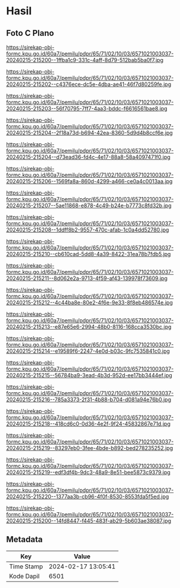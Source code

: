 # Hasil

## Foto C Plano

https://sirekap-obj-formc.kpu.go.id/60a7/pemilu/pdpr/65/71/02/10/03/6571021003037-20240215-215200--1ffba1c9-331c-4aff-8d79-512bab5ba0f7.jpg

https://sirekap-obj-formc.kpu.go.id/60a7/pemilu/pdpr/65/71/02/10/03/6571021003037-20240215-215202--c4376ece-dc5e-4dba-ae41-46f7d80259fe.jpg

https://sirekap-obj-formc.kpu.go.id/60a7/pemilu/pdpr/65/71/02/10/03/6571021003037-20240215-215203--56f70795-7ff7-4aa3-bddc-f6616561bae8.jpg

https://sirekap-obj-formc.kpu.go.id/60a7/pemilu/pdpr/65/71/02/10/03/6571021003037-20240215-215204--2f18a73d-b694-42ea-8360-5d9d4b8ccf6e.jpg

https://sirekap-obj-formc.kpu.go.id/60a7/pemilu/pdpr/65/71/02/10/03/6571021003037-20240215-215204--d73ead36-fd4c-4e17-88a8-58a4097471f0.jpg

https://sirekap-obj-formc.kpu.go.id/60a7/pemilu/pdpr/65/71/02/10/03/6571021003037-20240215-215206--1569fa8a-860d-4299-a466-ce0a4c0013aa.jpg

https://sirekap-obj-formc.kpu.go.id/60a7/pemilu/pdpr/65/71/02/10/03/6571021003037-20240215-215207--5ae11868-e878-4c49-b24e-b7773c8fd32b.jpg

https://sirekap-obj-formc.kpu.go.id/60a7/pemilu/pdpr/65/71/02/10/03/6571021003037-20240215-215208--1ddff8b2-9557-470c-afab-1c0a4dd52780.jpg

https://sirekap-obj-formc.kpu.go.id/60a7/pemilu/pdpr/65/71/02/10/03/6571021003037-20240215-215210--cb610cad-5dd8-4a39-8422-31ea78b7fdb5.jpg

https://sirekap-obj-formc.kpu.go.id/60a7/pemilu/pdpr/65/71/02/10/03/6571021003037-20240215-215211--8d062e2a-9713-4f59-af43-139978f73609.jpg

https://sirekap-obj-formc.kpu.go.id/60a7/pemilu/pdpr/65/71/02/10/03/6571021003037-20240215-215212--4c44ba8e-80e2-4f6e-9e33-8f8eb486574e.jpg

https://sirekap-obj-formc.kpu.go.id/60a7/pemilu/pdpr/65/71/02/10/03/6571021003037-20240215-215213--e87e65e6-2994-48b0-8116-168cca3530bc.jpg

https://sirekap-obj-formc.kpu.go.id/60a7/pemilu/pdpr/65/71/02/10/03/6571021003037-20240215-215214--e19589f6-2247-4e0d-b03c-9fc7535841c0.jpg

https://sirekap-obj-formc.kpu.go.id/60a7/pemilu/pdpr/65/71/02/10/03/6571021003037-20240215-215215--56784ba9-3ead-4b3d-952d-ee17bb3444ef.jpg

https://sirekap-obj-formc.kpu.go.id/60a7/pemilu/pdpr/65/71/02/10/03/6571021003037-20240215-215216--785a3373-2f31-4b88-b704-d081a94e76b0.jpg

https://sirekap-obj-formc.kpu.go.id/60a7/pemilu/pdpr/65/71/02/10/03/6571021003037-20240215-215218--418cd6c0-0d36-4e2f-9f24-45832867e71d.jpg

https://sirekap-obj-formc.kpu.go.id/60a7/pemilu/pdpr/65/71/02/10/03/6571021003037-20240215-215219--83297eb0-3fee-4bde-b892-bed278235252.jpg

https://sirekap-obj-formc.kpu.go.id/60a7/pemilu/pdpr/65/71/02/10/03/6571021003037-20240215-215219--edf3df4b-9dc3-48a9-8e51-bee5873c9379.jpg

https://sirekap-obj-formc.kpu.go.id/60a7/pemilu/pdpr/65/71/02/10/03/6571021003037-20240215-215220--1377aa3b-cb96-4f0f-8530-8553fda5f5ed.jpg

https://sirekap-obj-formc.kpu.go.id/60a7/pemilu/pdpr/65/71/02/10/03/6571021003037-20240215-215200--14fd8447-f445-483f-ab29-5b603ae38087.jpg


## Metadata

| Key        | Value               |
| ---------- | ------------------- |
| Time Stamp | 2024-02-17 13:05:41 |
| Kode Dapil | 6501                |



